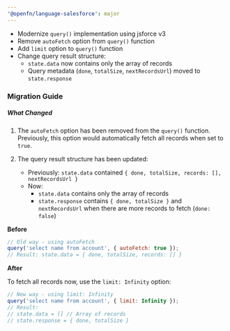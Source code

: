 ```yaml
---
'@openfn/language-salesforce': major
---
```


- Modernize `query()` implementation using jsforce v3
- Remove `autoFetch` option from `query()` function
- Add `limit` option to `query()` function
- Change query result structure:
  - `state.data` now contains only the array of records
  - Query metadata (`done`, `totalSize`, `nextRecordsUrl`) moved to
    `state.response`

### Migration Guide

##### What Changed

1. The `autoFetch` option has been removed from the `query()` function.
   Previously, this option would automatically fetch all records when set to
   `true`.

2. The query result structure has been updated:
   - Previously: `state.data` contained
     `{ done, totalSize, records: [], nextRecordsUrl }`
   - Now:
     - `state.data` contains only the array of records
     - `state.response` contains `{ done, totalSize }` and `nextRecordsUrl` when
       there are more records to fetch (`done: false`)

**Before**

```js
// Old way - using autoFetch
query('select name from account', { autoFetch: true });
// Result: state.data = { done, totalSize, records: [] }
```

**After**

To fetch all records now, use the `limit: Infinity` option:

```js
// New way - using limit: Infinity
query('select name from account', { limit: Infinity });
// Result:
// state.data = [] // Array of records
// state.response = { done, totalSize }
```
